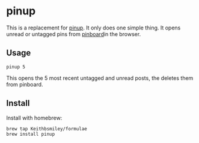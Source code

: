 # pinup

This is a replacement for
[pinup](https://github.com/Keithbsmiley/pinup). It only does one simple
thing. It opens unread or untagged pins from
[pinboard](https://pinboard.in)in the browser.

## Usage

```
pinup 5
```

This opens the 5 most recent untagged and unread posts, the deletes them
from pinboard.

## Install

Install with homebrew:

```
brew tap Keithbsmiley/formulae
brew install pinup
```
